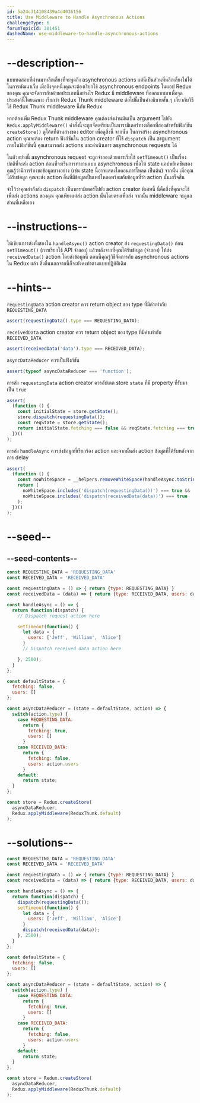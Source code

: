 ```yaml
---
id: 5a24c314108439a4d4036156
title: Use Middleware to Handle Asynchronous Actions
challengeType: 6
forumTopicId: 301451
dashedName: use-middleware-to-handle-asynchronous-actions
---
```


# --description--

แบบทดสอบที่ผ่านมาหลีกเลี่ยงที่จะพูดถึง asynchronous actions แต่นี่เป็นส่วนที่หลีกเลี่ยงไม่ได้ในการพัฒนาเว็บ เมื่อถึงจุดหนึ่งคุณจะต้องเรียกใช้ asynchronous endpoints ในแอป Redux ของคุณ คุณจะจัดการกับคำขอประเภทนี้อย่างไร Redux มี middleware ที่ออกแบบมาเพื่อจุดประสงค์นี้โดยเฉพาะ เรียกว่า Redux Thunk middleware ต่อไปนี้เป็นคำอธิบายสั้น ๆ เกี่ยวกับวิธีใช้ Redux Thunk middleware นี้กับ Redux

หากต้องเพิ่ม Redux Thunk middleware คุณต้องส่งผ่านมันเป็น argument ไปยัง `Redux.applyMiddleware()` คำสั่งนี้จะถูกจัดเตรียมเป็นพารามิเตอร์ทางเลือกที่สองสำหรับฟังก์ชัน `createStore()` ดูโค้ดที่ด้านล่างของ editor เพื่อดูสิ่งนี้ จากนั้น ในการสร้าง asynchronous action คุณจะต้อง return ฟังก์ชันใน action creator ที่ใช้ `dispatch` เป็น argument ภายในฟังก์ชันนี้ คุณสามารถส่ง actions และดำเนินการ asynchronous requests ได้

ในตัวอย่างนี้ asynchronous request จะถูกจำลองด้วยการเรียใช้ `setTimeout()` เป็นเรื่องปกติที่จะส่ง action ก่อนที่จะเริ่มการทำงานแบบ asynchronous เพื่อให้ state แอปพลิเคชันของคุณรู้ว่ามีการร้องขอข้อมูลบางอย่าง (เช่น state นี้อาจแสดงไอคอนการโหลด เป็นต้น) จากนั้น เมื่อคุณได้รับข้อมูล คุณจะส่ง action อื่นที่มีข้อมูลเป็นเพย์โหลดพร้อมกับข้อมูลที่ว่า action นั้นเสร็จสิ้น

จำไว้ว่าคุณกำลังส่ง `dispatch` เป็นพารามิเตอร์ไปยัง action creator พิเศษนี้ นี่คือสิ่งที่คุณจะใช้เพื่อส่ง actions ของคุณ คุณเพียงแค่ส่ง action นั้นโดยตรงเพื่อส่ง จากนั้น middleware จะดูแลส่วนที่เหลือเอง

# --instructions--

ให้เขียนการส่งทั้งสองใน `handleAsync()` action creator ส่ง `requestingData()` ก่อน `setTimeout()` (การเรียกใช้ API จำลอง) แล้วหลังจากที่คุณได้รับข้อมูล (จำลอง) ให้ส่ง `receivedData()` action โดยส่งข้อมูลนี้ ตอนนี้คุณรู้วิธีจัดการกับ asynchronous actions ใน Redux แล้ว สิ่งอื่นนอกจากนี้ก็จะยังคงทำตามแบบปฏิบัติเดิม

# --hints--

`requestingData` action creator ควร return object ของ type ที่มีค่าเท่ากับ `REQUESTING_DATA`

```js
assert(requestingData().type === REQUESTING_DATA);
```

`receivedData` action creator ควร return object ของ type ที่มีค่าเท่ากับ `RECEIVED_DATA`

```js
assert(receivedData('data').type === RECEIVED_DATA);
```

`asyncDataReducer` ควรเป็นฟังก์ชัน

```js
assert(typeof asyncDataReducer === 'function');
```

การส่ง `requestingData` action creator ควรอัปเดต store `state` ที่มี property ที่รับมาเป็น `true`

```js
assert(
  (function () {
    const initialState = store.getState();
    store.dispatch(requestingData());
    const reqState = store.getState();
    return initialState.fetching === false && reqState.fetching === true;
  })()
);
```

การส่ง `handleAsync` ควรส่งข้อมูลที่เรียกร้อง action และจากนั้นส่ง action ข้อมูลที่ได้รับหลังจากการ delay

```js
assert(
  (function () {
    const noWhiteSpace = __helpers.removeWhiteSpace(handleAsync.toString());
    return (
      noWhiteSpace.includes('dispatch(requestingData())') === true &&
      noWhiteSpace.includes('dispatch(receivedData(data))') === true
    );
  })()
);
```

# --seed--

## --seed-contents--

```js
const REQUESTING_DATA = 'REQUESTING_DATA'
const RECEIVED_DATA = 'RECEIVED_DATA'

const requestingData = () => { return {type: REQUESTING_DATA} }
const receivedData = (data) => { return {type: RECEIVED_DATA, users: data.users} }

const handleAsync = () => {
  return function(dispatch) {
    // Dispatch request action here

    setTimeout(function() {
      let data = {
        users: ['Jeff', 'William', 'Alice']
      }
      // Dispatch received data action here

    }, 2500);
  }
};

const defaultState = {
  fetching: false,
  users: []
};

const asyncDataReducer = (state = defaultState, action) => {
  switch(action.type) {
    case REQUESTING_DATA:
      return {
        fetching: true,
        users: []
      }
    case RECEIVED_DATA:
      return {
        fetching: false,
        users: action.users
      }
    default:
      return state;
  }
};

const store = Redux.createStore(
  asyncDataReducer,
  Redux.applyMiddleware(ReduxThunk.default)
);
```

# --solutions--

```js
const REQUESTING_DATA = 'REQUESTING_DATA'
const RECEIVED_DATA = 'RECEIVED_DATA'

const requestingData = () => { return {type: REQUESTING_DATA} }
const receivedData = (data) => { return {type: RECEIVED_DATA, users: data.users} }

const handleAsync = () => {
  return function(dispatch) {
    dispatch(requestingData());
    setTimeout(function() {
      let data = {
        users: ['Jeff', 'William', 'Alice']
      }
      dispatch(receivedData(data));
    }, 2500);
  }
};

const defaultState = {
  fetching: false,
  users: []
};

const asyncDataReducer = (state = defaultState, action) => {
  switch(action.type) {
    case REQUESTING_DATA:
      return {
        fetching: true,
        users: []
      }
    case RECEIVED_DATA:
      return {
        fetching: false,
        users: action.users
      }
    default:
      return state;
  }
};

const store = Redux.createStore(
  asyncDataReducer,
  Redux.applyMiddleware(ReduxThunk.default)
);
```
